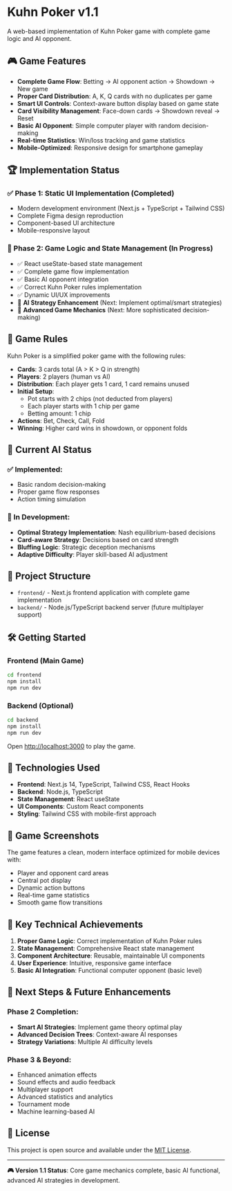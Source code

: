 # Kuhn Poker v1.1

A web-based implementation of Kuhn Poker game with complete game logic and AI opponent.

## 🎮 Game Features

- **Complete Game Flow**: Betting → AI opponent action → Showdown → New game
- **Proper Card Distribution**: A, K, Q cards with no duplicates per game
- **Smart UI Controls**: Context-aware button display based on game state
- **Card Visibility Management**: Face-down cards → Showdown reveal → Reset
- **Basic AI Opponent**: Simple computer player with random decision-making
- **Real-time Statistics**: Win/loss tracking and game statistics
- **Mobile-Optimized**: Responsive design for smartphone gameplay

## 🏆 Implementation Status

### ✅ Phase 1: Static UI Implementation (Completed)
- Modern development environment (Next.js + TypeScript + Tailwind CSS)
- Complete Figma design reproduction
- Component-based UI architecture
- Mobile-responsive layout

### 🚧 Phase 2: Game Logic and State Management (In Progress)
- ✅ React useState-based state management
- ✅ Complete game flow implementation
- ✅ Basic AI opponent integration
- ✅ Correct Kuhn Poker rules implementation
- ✅ Dynamic UI/UX improvements
- 🔄 **AI Strategy Enhancement** (Next: Implement optimal/smart strategies)
- 🔄 **Advanced Game Mechanics** (Next: More sophisticated decision-making)

## 🎯 Game Rules

Kuhn Poker is a simplified poker game with the following rules:

- **Cards**: 3 cards total (A > K > Q in strength)
- **Players**: 2 players (human vs AI)
- **Distribution**: Each player gets 1 card, 1 card remains unused
- **Initial Setup**: 
  - Pot starts with 2 chips (not deducted from players)
  - Each player starts with 1 chip per game
  - Betting amount: 1 chip
- **Actions**: Bet, Check, Call, Fold
- **Winning**: Higher card wins in showdown, or opponent folds

## 🤖 Current AI Status

### ✅ Implemented:
- Basic random decision-making
- Proper game flow responses
- Action timing simulation

### 🔄 In Development:
- **Optimal Strategy Implementation**: Nash equilibrium-based decisions
- **Card-aware Strategy**: Decisions based on card strength
- **Bluffing Logic**: Strategic deception mechanisms
- **Adaptive Difficulty**: Player skill-based AI adjustment

## 🚀 Project Structure

- `frontend/` - Next.js frontend application with complete game implementation
- `backend/` - Node.js/TypeScript backend server (future multiplayer support)

## 🛠 Getting Started

### Frontend (Main Game)
```bash
cd frontend
npm install
npm run dev
```

### Backend (Optional)
```bash
cd backend
npm install
npm run dev
```

Open [http://localhost:3000](http://localhost:3000) to play the game.

## 🔧 Technologies Used

- **Frontend**: Next.js 14, TypeScript, Tailwind CSS, React Hooks
- **Backend**: Node.js, TypeScript
- **State Management**: React useState
- **UI Components**: Custom React components
- **Styling**: Tailwind CSS with mobile-first approach

## 📱 Game Screenshots

The game features a clean, modern interface optimized for mobile devices with:
- Player and opponent card areas
- Central pot display
- Dynamic action buttons
- Real-time game statistics
- Smooth game flow transitions

## 🎯 Key Technical Achievements

1. **Proper Game Logic**: Correct implementation of Kuhn Poker rules
2. **State Management**: Comprehensive React state management
3. **Component Architecture**: Reusable, maintainable UI components
4. **User Experience**: Intuitive, responsive game interface
5. **Basic AI Integration**: Functional computer opponent (basic level)

## 🔮 Next Steps & Future Enhancements

### Phase 2 Completion:
- **Smart AI Strategies**: Implement game theory optimal play
- **Advanced Decision Trees**: Context-aware AI responses
- **Strategy Variations**: Multiple AI difficulty levels

### Phase 3 & Beyond:
- Enhanced animation effects
- Sound effects and audio feedback
- Multiplayer support
- Advanced statistics and analytics
- Tournament mode
- Machine learning-based AI

## 📄 License

This project is open source and available under the [MIT License](LICENSE).

---

**🎮 Version 1.1 Status**: Core game mechanics complete, basic AI functional, advanced AI strategies in development.
